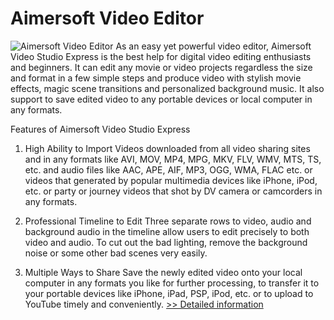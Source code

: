 # Aimersoft Video Editor
![Aimersoft Video Editor](https://mycommerce.akamaized.net/api/pimages/P300952639/BIG/300952639.JPG)
As an easy yet powerful video editor, Aimersoft Video Studio Express is the best help for digital video editing enthusiasts and beginners. It can edit any movie or video projects regardless the size and format in a few simple steps and produce video with stylish movie effects, magic scene transitions and personalized background music. It also support to save edited video to any portable devices or local computer in any formats.

Features of Aimersoft Video Studio Express

1. High Ability to Import
Videos downloaded from all video sharing sites and in any formats like AVI, MOV, MP4, MPG, MKV, FLV, WMV, MTS, TS, etc. and audio files like AAC, APE, AIF, MP3, OGG, WMA, FLAC etc. or videos that generated by popular multimedia devices like iPhone, iPod, etc. or party or journey videos that shot by DV camera or camcorders in any formats.

2. Professional Timeline to Edit
Three separate rows to video, audio and background audio in the timeline allow users to edit precisely to both video and audio. To cut out the bad lighting, remove the background noise or some other bad scenes very easily.

3. Multiple Ways to Share
Save the newly edited video onto your local computer in any formats you like for further processing, to transfer it to your portable devices like iPhone, iPad, PSP, iPod, etc. or to upload to YouTube timely and conveniently.
[>> Detailed information](https://secure.shareit.com/shareit/product.html?productid=300952639&affiliateid=200057808)